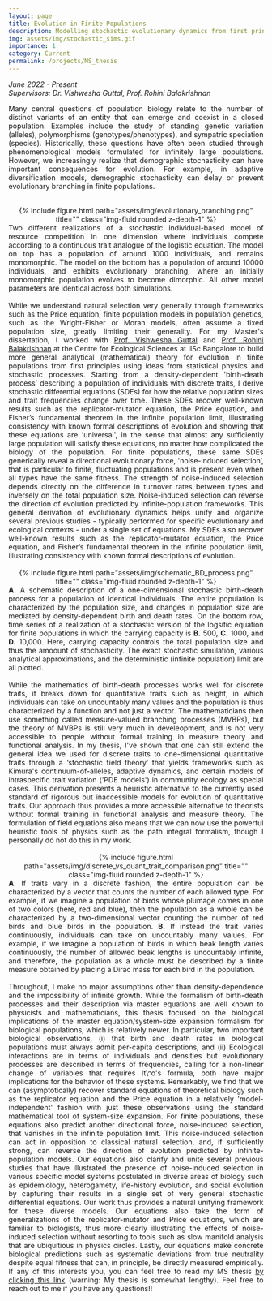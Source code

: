 ```yaml
---
layout: page
title: Evolution in Finite Populations
description: Modelling stochastic evolutionary dynamics from first principles (MS thesis project)
img: assets/img/stochastic_sims.gif
importance: 1
category: Current
permalink: /projects/MS_thesis
---
```


<i> June 2022 - Present <br>
Supervisors: Dr. Vishwesha Guttal, Prof. Rohini Balakrishnan</i>

<div style="text-align: justify">

Many central questions of population biology relate to the number of distinct variants of an entity that can emerge and coexist in a closed population. Examples include the study of standing genetic variation (alleles), polymorphisms (genotypes/phenotypes), and sympatric speciation (species). Historically, these questions have often been studied through phenomenological models formulated for infinitely large populations. However, we increasingly realize that demographic stochasticity can have important consequences for evolution. For example, in adaptive diversification models, demographic stochasticity can delay or prevent evolutionary branching in finite populations.
<br>
<br>
<div class="row" style="text-align: center">
    <div class="col-sm mt-3 mt-md-0">
        {% include figure.html path="assets/img/evolutionary_branching.png" title="" class="img-fluid rounded z-depth-1" %}
    </div>
</div>
<div class="caption">
Two different realizations of a stochastic individual-based model of resource competition in one dimension where individuals compete according to a continuous  trait analogue of the logistic equation. The model on top has a population of around 1000 individuals, and remains monomorphic. The model on the bottom has a population of around 10000 individuals, and exhibits evolutionary branching, where an initially monomorphic population evolves to become dimorphic. All other model parameters are identical across both simulations.
</div>
<br>
While we understand natural selection very generally through frameworks such as the Price equation, finite population models in population genetics, such as the Wright-Fisher or Moran models, often assume a fixed population size, greatly limiting their generality. For my Master's dissertation, I worked with <a href='https://teelabiisc.wordpress.com/'>Prof. Vishwesha Guttal</a> and <a href = 'https://sites.google.com/view/rohinibalakrishnanlab/home'>Prof. Rohini Balakrishnan</a> at the Centre for Ecological Sciences at IISc Bangalore to build more general analytical (mathematical) theory for evolution in finite populations from first principles using ideas from statistical physics and stochastic processes. Starting from a density-dependent 'birth-death process’ describing a population of individuals with discrete traits, I derive stochastic differential equations (SDEs) for how the relative population sizes and trait frequencies change over time. These SDEs recover well-known results such as the replicator-mutator equation, the Price equation, and Fisher’s fundamental theorem in the infinite population limit, illustrating consistency with known formal descriptions of evolution and showing that these equations are 'universal', in the sense that almost any sufficiently large population will satisfy these equations, no matter how complicated the biology of the population. For finite populations, these same SDEs generically reveal a directional evolutionary force, 'noise-induced selection’, that is particular to finite, fluctuating populations and is present even when all types have the same fitness. The strength of noise-induced selection depends directly on the difference in turnover rates between types and inversely on the total population size. Noise-induced selection can reverse the direction of evolution predicted by infinite-population frameworks. This general derivation of evolutionary dynamics helps unify and organize several previous studies - typically performed for specific evolutionary and ecological contexts - under a single set of equations. My SDEs also recover well-known results such as the replicator-mutator equation, the Price equation, and Fisher’s fundamental theorem in the infinite population limit, illustrating consistency with known formal descriptions of evolution.
<br>
<br>
<div class="row" style="text-align: center">
    <div class="col-sm mt-3 mt-md-0">
        {% include figure.html path="assets/img/schematic_BD_process.png" title="" class="img-fluid rounded z-depth-1" %}
    </div>
</div>
<div class="caption">
<b>A.</b> A schematic description of a one-dimensional stochastic birth-death process for a population of identical individuals. The entire population is characterized by the population size, and changes in population size are mediated by density-dependent birth and death rates. On the bottom row, time series of a realization of a stochastic version of the logsitic equation for finite populations in which the carrying capacity is <b>B.</b> 500, <b>C.</b> 1000, and <b>D.</b> 10,000. Here, carrying capacity controls the total population size and thus the amoount of stochasticity. The exact stochastic simulation, various analytical approximations, and the deterministic (infinite population) limit are all plotted. 
</div>
<br>
While the mathematics of birth-death processes works well for discrete traits, it breaks down for quantitative traits such as height, in which individuals can take on uncountably many values and the population is thus characterized by a function and not just a vector. The mathematicians then use something called measure-valued branching processes (MVBPs), but the theory of MVBPs is still very much in develeopment, and is not very accessible to people without formal training in measure theory and functional analysis. In my thesis, I've shown that one can still extend the general idea we used for discrete traits to one-dimensional quantitative traits through a ‘stochastic field theory’ that yields frameworks such as Kimura's continuum-of-alleles, adaptive dynamics, and certain models of intraspecific trait variation ('PDE models') in community ecology as special cases. This derivation presents a heuristic alternative to the currently used standard of rigorous but inaccessible models for evolution of quantitative traits. Our approach thus provides a more accessible alternative to theorists without formal training in functional analysis and measure theory. The formulation of field equations also means that we can now use the powerful heuristic tools of physics such as the path integral formalism, though I personally do not do this in my work.
<br>
<br>
<div class="row justify-content-sm-center"  style="text-align: center">
    <div class="col-sm mt-3 mt-md-0">
        {% include figure.html path="assets/img/discrete_vs_quant_trait_comparison.png" title="" class="img-fluid rounded z-depth-1" %}
    </div>
</div>
<div class="caption">
<b>A.</b> If traits vary in a discrete fashion, the entire population can be characterized by a vector that counts the number of each allowed type. For example, if we imagine a population of birds whose plumage comes in one of two colors (here, red and blue), then the population as a whole can be characterized by a two-dimensional vector counting the number of red birds and blue birds in the population. <b>B.</b> If instead the trait varies continuously, individuals can take on uncountably many values. For example, if we imagine a population of birds in which beak length varies continuously, the number of allowed beak lengths is uncountably infinite, and therefore, the population as a whole must be described by a finite measure obtained by placing a Dirac mass for each bird in the population.
</div>
<br>
Throughout, I make no major assumptions other than density-dependence and the impossibility of infinite growth. While the formalism of birth-death processes and their description via master equations are well known to physicists and mathematicians, this thesis focused on the biological implications of the master equation/system-size expansion formalism for biological populations, which is relatively newer. In particular, two important biological observations, (i) that birth and death rates in biological populations must always admit per-capita descriptions, and (ii) Ecological interactions are in terms of individuals and densities but evolutionary processes are described in terms of frequencies, calling for a non-linear change of variables that requires It\^o's formula, both have major implications for the behavior of these systems. Remarkably, we find that we can (asymptotically) recover standard equations of theoretical biology such as the replicator equation and the Price equation in a relatively 'model-independent' fashion with just these observations using the standard mathematical tool of system-size expansion. For finite populations, these equations also predict another directional force, noise-induced selection, that vanishes in the infinite population limit. This noise-induced selection can act in opposition to classical natural selection, and, if sufficiently strong, can reverse the direction of evolution predicted by infinite-population models. Our equations also clarify and unite several previous studies that have illustrated the presence of noise-induced selection in various specific model systems postulated in diverse areas of biology such as epidemiology, heterogamety, life-history evolution, and social evolution by capturing their results in a single set of very general stochastic differential equations. Our work thus provides a natural unifying framework for these diverse models. Our equations also take the form of generalizations of the replicator-mutator and Price equations, which are familiar to biologists, thus more clearly illustrating the effects of noise-induced selection without resorting to tools such as slow manifold analysis that are ubiquitious in physics circles. Lastly, our equations make concrete biological predictions such as systematic deviations from true neutrality despite equal fitness that can, in principle, be directly measured empirically. If any of this interests you, you can feel free to read my MS thesis <a href="https://thepandalorian.github.io/assets/pdf/Shikhara_MS_thesis.pdf">by clicking this link</a> (warning: My thesis is somewhat lengthy). Feel free to reach out to me if you have any questions!!

</div>
